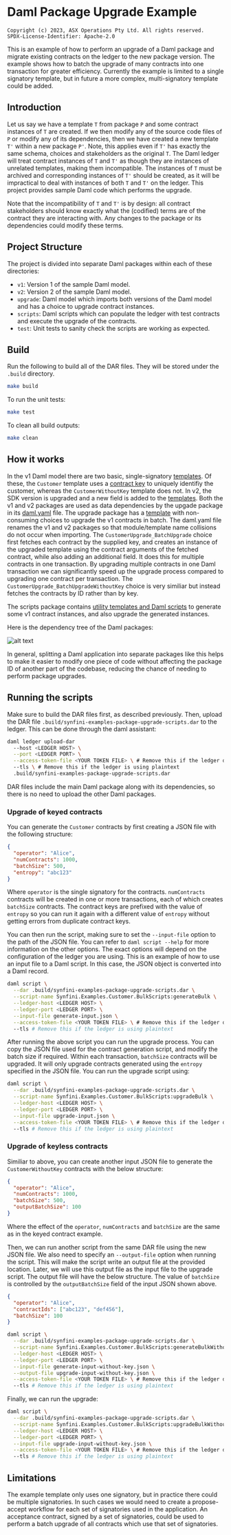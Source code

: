 # Daml Package Upgrade Example

    Copyright (c) 2023, ASX Operations Pty Ltd. All rights reserved.
    SPDX-License-Identifier: Apache-2.0

This is an example of how to perform an upgrade of a Daml package and migrate existing contracts on the ledger to the
new package version. The example shows how to batch the upgrade of many contracts into one transaction for greater
efficiency. Currently the example is limited to a single signatory template, but in future a more complex,
multi-signatory template could be added.

## Introduction

Let us say we have a template `T` from package `P` and some contract instances of `T` are created. If we then modify
any of the source code files of `P` or modify any of its dependencies, then we have created a new template `T'` within a
new package `P'`. Note, this applies even if `T'` has exactly the same schema, choices and stakeholders as the original
`T`. The Daml ledger will treat contract instances of `T` and `T'` as though they are instances of unrelated templates,
making them incompatible. The instances of `T` must be archived and corresponding instances of `T'` should be created,
as it will be impractical to deal with instances of both `T` and `T'` on the ledger. This project provides sample Daml
code which performs the upgrade.

Note that the incompatibility of `T` and `T'` is by design: all contract stakeholders should know exactly what the (codified) terms are of the contract they are interacting with. Any changes to the package or its dependencies could
modify these terms.

## Project Structure

The project is divided into separate Daml packages within each of these directories:

- `v1`: Version 1 of the sample Daml model.
- `v2`: Version 2 of the sample Daml model.
- `upgrade`: Daml model which imports both versions of the Daml model and has a choice to upgrade contract instances.
- `scripts`: Daml scripts which can populate the ledger with test contracts and execute the upgrade of the contracts.
- `test`: Unit tests to sanity check the scripts are working as expected.

## Build

Run the following to build all of the DAR files. They will be stored under the `.build` directory.

```bash
make build
```

To run the unit tests:

```bash
make test
```

To clean all build outputs:

```bash
make clean
```

## How it works

In the v1 Daml model there are two basic, single-signatory
[templates](https://github.com/SynfiniDLT/example-daml-package-upgrade/blob/main/v1/src/Synfini/Examples/Customer.daml).
Of these, the `Customer` template uses a
[contract key](https://docs.daml.com/daml/reference/contract-keys.html) to uniquely identifiy the customer, whereas the
`CustomerWithoutKey` template does not. In v2, the SDK version is upgraded and a new field is added to the
[templates](https://github.com/SynfiniDLT/example-daml-package-upgrade/blob/main/v2/src/Synfini/Examples/Customer.daml).
Both the v1 and v2 packages are used as data dependencies by the upgade package in its
[daml.yaml](https://github.com/SynfiniDLT/example-daml-package-upgrade/blob/main/upgrade/daml.yaml) file. The upgrade
package has a
[template](https://github.com/SynfiniDLT/example-daml-package-upgrade/blob/main/upgrade/src/Synfini/Examples/Customer/Upgrade.daml)
with non-consuming choices to upgrade the v1 contracts in batch. The daml.yaml file renames the v1 and v2 packages so
that module/template name collisions do not occur when importing. The `CustomerUpgrade_BatchUpgrade` choice first
fetches each contract by the supplied key, and creates an instance of the upgraded template using the contract arguments
of the fetched contract, while also adding an additional field. It does this for multiple contracts in one transaction.
By upgrading multiple contracts in one Daml transaction we can significantly speed up the upgrade process compared to
upgrading one contract per transaction. The `CustomerUpgrade_BatchUpgradeWithoutKey` choice is very similiar but instead
fetches the contracts by ID rather than by key.

The scripts package contains
[utility templates and Daml scripts](https://github.com/SynfiniDLT/example-daml-package-upgrade/blob/main/scripts/src/Synfini/Examples/Customer/BulkScripts.daml)
to generate some v1 contract instances, and also upgrade the generated instances.

Here is the dependency tree of the Daml packages:

![alt text](https://github.com/SynfiniDLT/example-daml-package-upgrade/blob/main/images/dependency-tree.png?raw=true)

In general, splitting a Daml application into separate packages like this helps to make it easier to modify one piece of
code without affecting the package ID of another part of the codebase, reducing the chance of needing to perform package
upgrades.

## Running the scripts

Make sure to build the DAR files first, as described previously. Then, upload the DAR file
`.build/synfini-examples-package-upgrade-scripts.dar` to the ledger. This can be done through the daml assistant:

```bash
daml ledger upload-dar
  --host <LEDGER HOST> \
  --port <LEDGER PORT> \
  --access-token-file <YOUR TOKEN FILE> \ # Remove this if the ledger does not have authentication turned on
  --tls \ # Remove this if the ledger is using plaintext
  .build/synfini-examples-package-upgrade-scripts.dar
```

DAR files include the main Daml package along with its dependencies, so there is no need to upload the other Daml
packages.

### Upgrade of keyed contracts

You can generate the `Customer` contracts by first creating a JSON file with the following structure:

```json
{
  "operator": "Alice",
  "numContracts": 1000,
  "batchSize": 500,
  "entropy": "abc123"
}
```

Where `operator` is the single signatory for the contracts. `numContracts` contracts will be created in one or more
transactions, each of which creates `batchSize` contracts. The contract keys are prefixed with the value of `entropy` so
you can run it again with a different value of `entropy` without getting errors from duplicate contract keys.

You can then run the script, making sure to set the `--input-file` option to the path of the JSON file. You can refer
to `daml script --help` for more information on the other options. The exact options will depend on the configuration of
the ledger you are using. This is an example of how to use an input file to a Daml script. In this case, the JSON object
is converted into a Daml record.

```bash
daml script \
  --dar .build/synfini-examples-package-upgrade-scripts.dar \
  --script-name Synfini.Examples.Customer.BulkScripts:generateBulk \
  --ledger-host <LEDGER HOST> \
  --ledger-port <LEDGER PORT> \
  --input-file generate-input.json \
  --access-token-file <YOUR TOKEN FILE> \ # Remove this if the ledger does not have authentication turned on
  --tls # Remove this if the ledger is using plaintext
```

After running the above script you can run the upgrade process. You can copy the JSON file used for the contract
generation script, and modify the batch size if required. Within each transaction, `batchSize` contracts will be
upgraded. It will only upgrade contracts generated using the `entropy` specified in the JSON file. You can run the
upgrade script using:

```bash
daml script \
  --dar .build/synfini-examples-package-upgrade-scripts.dar \
  --script-name Synfini.Examples.Customer.BulkScripts:upgradeBulk \
  --ledger-host <LEDGER HOST> \
  --ledger-port <LEDGER PORT> \
  --input-file upgrade-input.json \
  --access-token-file <YOUR TOKEN FILE> \ # Remove this if the ledger does not have authentication turned on
  --tls # Remove this if the ledger is using plaintext
```

### Upgrade of keyless contracts

Similiar to above, you can create another input JSON file to generate the `CustomerWithoutKey` contracts with the below
structure:

```json
{
  "operator": "Alice",
  "numContracts": 1000,
  "batchSize": 500,
  "outputBatchSize": 100
}
```

Where the effect of the `operator`, `numContracts` and `batchSize` are the same as in the keyed contract example.

Then, we can run another script from the same DAR file using the new JSON file. We also need to specify an
`--output-file` option when running the script. This will make the script write an output file at the provided location.
Later, we will use this output file as the input file to the upgrade script. The output file will have the below
structure. The value of `batchSize` is controlled by the `outputBatchSize` field of the input JSON shown above.

```json
{
  "operator": "Alice",
  "contractIds": ["abc123", "def456"],
  "batchSize": 100
}
```

```bash
daml script \
  --dar .build/synfini-examples-package-upgrade-scripts.dar \
  --script-name Synfini.Examples.Customer.BulkScripts:generateBulkWithoutKey \
  --ledger-host <LEDGER HOST> \
  --ledger-port <LEDGER PORT> \
  --input-file generate-input-without-key.json \
  --output-file upgrade-input-without-key.json \
  --access-token-file <YOUR TOKEN FILE> \ # Remove this if the ledger does not have authentication turned on
  --tls # Remove this if the ledger is using plaintext
```

Finally, we can run the upgrade:

```bash
daml script \
  --dar .build/synfini-examples-package-upgrade-scripts.dar \
  --script-name Synfini.Examples.Customer.BulkScripts:upgradeBulkWithoutKey \
  --ledger-host <LEDGER HOST> \
  --ledger-port <LEDGER PORT> \
  --input-file upgrade-input-without-key.json \
  --access-token-file <YOUR TOKEN FILE> \ # Remove this if the ledger does not have authentication turned on
  --tls # Remove this if the ledger is using plaintext
```

## Limitations

The example template only uses one signatory, but in practice there could be multiple signatories. In such cases we
would need to create a propose-accept workflow for each set of signatories used in the application. An acceptance
contract, signed by a set of signatories, could be used to perform a batch upgrade of all contracts which use that set
of signatories.
